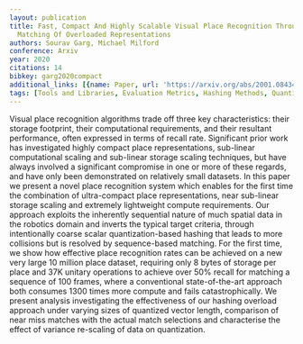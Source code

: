 ```yaml
---
layout: publication
title: Fast, Compact And Highly Scalable Visual Place Recognition Through Sequence-based
  Matching Of Overloaded Representations
authors: Sourav Garg, Michael Milford
conference: Arxiv
year: 2020
citations: 14
bibkey: garg2020compact
additional_links: [{name: Paper, url: 'https://arxiv.org/abs/2001.08434'}]
tags: [Tools and Libraries, Evaluation Metrics, Hashing Methods, Quantization]
---
```

Visual place recognition algorithms trade off three key characteristics:
their storage footprint, their computational requirements, and their resultant
performance, often expressed in terms of recall rate. Significant prior work
has investigated highly compact place representations, sub-linear computational
scaling and sub-linear storage scaling techniques, but have always involved a
significant compromise in one or more of these regards, and have only been
demonstrated on relatively small datasets. In this paper we present a novel
place recognition system which enables for the first time the combination of
ultra-compact place representations, near sub-linear storage scaling and
extremely lightweight compute requirements. Our approach exploits the
inherently sequential nature of much spatial data in the robotics domain and
inverts the typical target criteria, through intentionally coarse scalar
quantization-based hashing that leads to more collisions but is resolved by
sequence-based matching. For the first time, we show how effective place
recognition rates can be achieved on a new very large 10 million place dataset,
requiring only 8 bytes of storage per place and 37K unitary operations to
achieve over 50% recall for matching a sequence of 100 frames, where a
conventional state-of-the-art approach both consumes 1300 times more compute
and fails catastrophically. We present analysis investigating the effectiveness
of our hashing overload approach under varying sizes of quantized vector
length, comparison of near miss matches with the actual match selections and
characterise the effect of variance re-scaling of data on quantization.